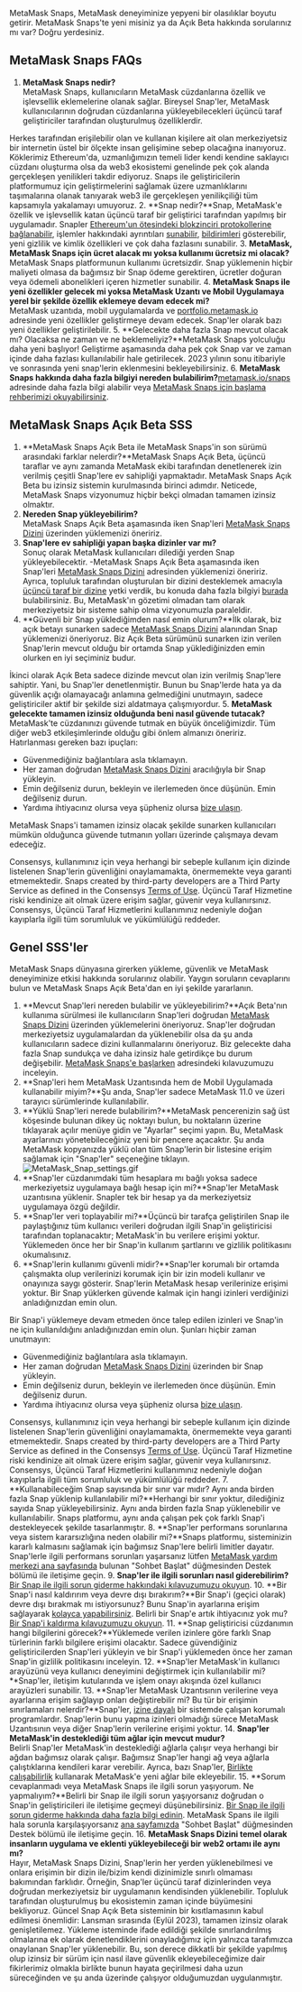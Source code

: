 MetaMask Snaps, MetaMask deneyiminize yepyeni bir olasılıklar boyutu getirir. MetaMask Snaps'te yeni misiniz ya da Açık Beta hakkında sorularınız mı var? Doğru yerdesiniz.


MetaMask Snaps FAQs
-------------------


1. **MetaMask Snaps nedir?**  
MetaMask Snaps, kullanıcıların MetaMask cüzdanlarına özellik ve işlevsellik eklemelerine olanak sağlar. Bireysel Snap'ler, MetaMask kullanıcılarının doğrudan cüzdanlarına yükleyebilecekleri üçüncü taraf geliştiriciler tarafından oluşturulmuş özelliklerdir.  
  
Herkes tarafından erişilebilir olan ve kullanan kişilere ait olan merkeziyetsiz bir internetin üstel bir ölçekte insan gelişimine sebep olacağına inanıyoruz. Köklerimiz Ethereum'da, uzmanlığımızın temeli lider kendi kendine saklayıcı cüzdanı oluşturma olsa da web3 ekosistemi genelinde pek çok alanda gerçekleşen yenilikleri takdir ediyoruz. Snaps ile geliştiricilerin platformumuz için geliştirmelerini sağlamak üzere uzmanlıklarını taşımalarına olanak tanıyarak web3 ile gerçekleşen yenilikçiliği tüm kapsamıyla yakalamayı umuyoruz.
2. **Snap nedir?**Snap, MetaMask'e özellik ve işlevsellik katan üçüncü taraf bir geliştirici tarafından yapılmış bir uygulamadır. Snapler [Ethereum'un ötesindeki blokzinciri protokollerine bağlanabilir](https://support.metamask.io/hc/en-us/articles/18376977618843), işlemler hakkındaki ayrıntıları [sunabilir](https://support.metamask.io/hc/en-us/articles/18377011111579), [bildirimleri](https://support.metamask.io/hc/en-us/articles/18376956006171) gösterebilir, yeni gizlilik ve kimlik özellikleri ve çok daha fazlasını sunabilir.
3. **MetaMask, MetaMask Snaps için ücret alacak mı yoksa kullanımı ücretsiz mi olacak?** MetaMask Snaps platformunun kullanımı ücretsizdir. Snap yüklemenin hiçbir maliyeti olmasa da bağımsız bir Snap ödeme gerektiren, ücretler doğuran veya ödemeli abonelikleri içeren hizmetler sunabilir.
4. **MetaMask Snaps ile yeni özellikler gelecek mi yoksa MetaMask Uzantı ve Mobil Uygulamaya yerel bir şekilde özellik eklemeye devam edecek mi?**   
MetaMask uzantıda, mobil uygulamalarda ve [portfolio.metamask.io](http://portfolio.metamask.io/?utm_source=metamaskSupport&utm_medium=knowledge-base&utm_campaign=2023_Sep_snaps-launch_content_faq) adresinde yeni özellikler geliştirmeye devam edecek. Snap'ler olarak bazı yeni özellikler geliştirilebilir.
5. **Gelecekte daha fazla Snap mevcut olacak mı? Olacaksa ne zaman ve ne beklemeliyiz?**MetaMask Snaps yolculuğu daha yeni başlıyor! Geliştirme aşamasında daha pek çok Snap var ve zaman içinde daha fazlası kullanılabilir hale getirilecek. 2023 yılının sonu itibariyle ve sonrasında yeni snap'lerin eklenmesini bekleyebilirsiniz.
6. **MetaMask Snaps hakkında daha fazla bilgiyi nereden bulabilirim?**[metamask.io/snaps](http://metamask.io/snaps?utm_source=metamaskSupport&utm_medium=knowledge-base&utm_campaign=2023_Sep_snaps-launch_content_faq) adresinde daha fazla bilgi alabilir veya [MetaMask Snaps için başlama rehberimizi okuyabilirsiniz](https://support.metamask.io/hc/en-us/articles/18377120661019).


MetaMask Snaps Açık Beta SSS
----------------------------


1. **MetaMask Snaps Açık Beta ile MetaMask Snaps'in son sürümü arasındaki farklar nelerdir?**MetaMask Snaps Açık Beta, üçüncü taraflar ve aynı zamanda MetaMask ekibi tarafından denetlenerek izin verilmiş çeşitli Snap'lere ev sahipliği yapmaktadır. MetaMask Snaps Açık Beta bu izinsiz sistemin kurulmasında birinci adımdır. Neticede, MetaMask Snaps vizyonumuz hiçbir bekçi olmadan tamamen izinsiz olmaktır.
2. **Nereden Snap yükleyebilirim?**  
MetaMask Snaps Açık Beta aşamasında iken Snap'leri [MetaMask Snaps Dizini](https://snaps.metamask.io/?utm_source=metamaskSupport&utm_medium=knowledge-base&utm_campaign=2023_Sep_snaps-launch_content_faq) üzerinden yüklemenizi öneririz.
3. **Snap'lere ev sahipliği yapan başka dizinler var mı?**  
Sonuç olarak MetaMask kullanıcıları dilediği yerden Snap yükleyebilecektir. -MetaMask Snaps Açık Beta aşamasında iken Snap'leri [MetaMask Snaps Dizini](https://snaps.metamask.io/?utm_source=metamaskSupport&utm_medium=knowledge-base&utm_campaign=2023_Sep_snaps-launch_content_faq) adresinden yüklemenizi öneririz. Ayrıca, topluluk tarafından oluşturulan bir dizini desteklemek amacıyla [üçüncü taraf bir dizine](https://snaps.directory) yetki verdik, bu konuda daha fazla bilgiyi [burada](https://snapshot.org/#/heart.mmgdao.eth/proposal/0xd084fba8aae8c37cb9a807f66e19c3c1ce76a980a51b64656e6cd87a9a3920fe) bulabilirsiniz. Bu, MetaMask'ın gözetimi olmadan tam olarak merkeziyetsiz bir sisteme sahip olma vizyonumuzla paraleldir.
4. **Güvenli bir Snap yüklediğimden nasıl emin olurum?**İlk olarak, biz açık betayı sunarken sadece [MetaMask Snaps Dizini](https://snaps.metamask.io/?utm_source=metamaskSupport&utm_medium=knowledge-base&utm_campaign=2023_Sep_snaps-launch_content_faq) alanından Snap yüklemenizi öneriyoruz. Biz Açık Beta sürümünü sunarken izin verilen Snap'lerin mevcut olduğu bir ortamda Snap yüklediğinizden emin olurken en iyi seçiminiz budur.  
  
İkinci olarak Açık Beta sadece dizinde mevcut olan izin verilmiş Snap'lere sahiptir. Yani, bu Snap'ler denetlenmiştir. Bunun bu Snap'lerde hata ya da güvenlik açığı olamayacağı anlamına gelmediğini unutmayın, sadece geliştiriciler aktif bir şekilde sizi aldatmaya çalışmıyordur.
5. **MetaMask gelecekte tamamen izinsiz olduğunda beni nasıl güvende tutacak?**  
MetaMask'te cüzdanınızı güvende tutmak en büyük önceliğimizdir. Tüm diğer web3 etkileşimlerinde olduğu gibi önlem almanızı öneririz. Hatırlanması gereken bazı ipuçları:  
  
- Güvenmediğiniz bağlantılara asla tıklamayın.  
- Her zaman doğrudan [MetaMask Snaps Dizini](https://snaps.metamask.io/?utm_source=metamaskSupport&utm_medium=knowledge-base&utm_campaign=2023_Sep_snaps-launch_content_faq) aracılığıyla bir Snap yükleyin.  
- Emin değilseniz durun, bekleyin ve ilerlemeden önce düşünün. Emin değilseniz durun.  
- Yardıma ihtiyacınız olursa veya şüpheniz olursa [bize ulaşın](https://support.metamask.io/hc/en-us/articles/360058969391-How-to-contact-MetaMask-Support?utm_source=metamaskSupport&utm_medium=knowledge-base&utm_campaign=2023_Sep_snaps-launch_content_faq).  
  
MetaMask Snaps'i tamamen izinsiz olacak şekilde sunarken kullanıcıları mümkün olduğunca güvende tutmanın yolları üzerinde çalışmaya devam edeceğiz.



Consensys, kullanımınız için veya herhangi bir sebeple kullanım için dizinde listelenen Snap'lerin güvenliğini onaylamamakta, önermemekte veya garanti etmemektedir. Snaps created by third-party developers are a Third Party Service as defined in the Consensys [Terms of Use](https://consensys.io/terms-of-use/). Üçüncü Taraf Hizmetine riski kendinize ait olmak üzere erişim sağlar, güvenir veya kullanırsınız. Consensys, Üçüncü Taraf Hizmetlerini kullanımınız nedeniyle doğan kayıplarla ilgili tüm sorumluluk ve yükümlülüğü reddeder.



Genel SSS'ler
-------------


MetaMask Snaps dünyasına girerken yükleme, güvenlik ve MetaMask deneyiminize etkisi hakkında sorularınız olabilir. Yaygın soruların cevaplarını bulun ve MetaMask Snaps Açık Beta'dan en iyi şekilde yararlanın.


1. **Mevcut Snap'leri nereden bulabilir ve yükleyebilirim?**Açık Beta'nın kullanıma sürülmesi ile kullanıcıların Snap'leri doğrudan [MetaMask Snaps Dizini](https://snaps.metamask.io/?utm_source=metamaskSupport&utm_medium=knowledge-base&utm_campaign=2023_Sep_snaps-launch_content_faq) üzerinden yüklemelerini öneriyoruz. Snap'ler doğrudan merkeziyetsiz uygulamalardan da yüklenebilir olsa da şu anda kullanıcıların sadece dizini kullanmalarını öneriyoruz. Biz gelecekte daha fazla Snap sundukça ve daha izinsiz hale getirdikçe bu durum değişebilir. [MetaMask Snaps'e başlarken](https://support.metamask.io/hc/en-us/articles/18377120661019) adresindeki kılavuzumuzu inceleyin.
2. **Snap'leri hem MetaMask Uzantısında hem de Mobil Uygulamada kullanabilir miyim?**Şu anda, Snap'ler sadece MetaMask 11.0 ve üzeri tarayıcı sürümlerinde kullanılabilir.
3. **Yüklü Snap'leri nerede bulabilirim?**MetaMask pencerenizin sağ üst köşesinde bulunan dikey üç noktayı bulun, bu noktaların üzerine tıklayarak açılır menüye gidin ve "Ayarlar" seçimi yapın. Bu, MetaMask ayarlarınızı yönetebileceğiniz yeni bir pencere açacaktır. Şu anda MetaMask kopyanızda yüklü olan tüm Snap'lerin bir listesine erişim sağlamak için "Snap'ler" seçeneğine tıklayın.
![MetaMask_Snap_settings.gif](https://support.metamask.io/hc/article_attachments/18408074943515)
4. **Snap'ler cüzdanımdaki tüm hesaplara mı bağlı yoksa sadece merkeziyetsiz uygulamaya bağlı hesap için mi?**Snap'ler MetaMask uzantısına yüklenir. Snapler tek bir hesap ya da merkeziyetsiz uygulamaya özgü değildir.
5. **Snap'ler veri toplayabilir mi?**Üçüncü bir tarafça geliştirilen Snap ile paylaştığınız tüm kullanıcı verileri doğrudan ilgili Snap'in geliştiricisi tarafından toplanacaktır; MetaMask'in bu verilere erişimi yoktur. Yüklemeden önce her bir Snap'in kullanım şartlarını ve gizlilik politikasını okumalısınız.
6. **Snap'lerin kullanımı güvenli midir?**Snap'ler korumalı bir ortamda çalışmakta olup verilerinizi korumak için bir izin modeli kullanır ve onayınıza saygı gösterir. Snap'lerin MetaMask hesap verilerinize erişimi yoktur. Bir Snap yüklerken güvende kalmak için hangi izinleri verdiğinizi anladığınızdan emin olun.   
  
Bir Snap'i yüklemeye devam etmeden önce talep edilen izinleri ve Snap'in ne için kullanıldığını anladığınızdan emin olun. Şunları hiçbir zaman unutmayın:  
  
- Güvenmediğiniz bağlantılara asla tıklamayın.  
- Her zaman doğrudan [MetaMask Snaps Dizini](https://snaps.metamask.io/?utm_source=metamaskSupport&utm_medium=knowledge-base&utm_campaign=2023_Sep_snaps-launch_content_faq) üzerinden bir Snap yükleyin.  
- Emin değilseniz durun, bekleyin ve ilerlemeden önce düşünün. Emin değilseniz durun.  
- Yardıma ihtiyacınız olursa veya şüpheniz olursa [bize ulaşın](https://support.metamask.io/hc/en-us/articles/360058969391-How-to-contact-MetaMask-Support?utm_source=metamaskSupport&utm_medium=knowledge-base&utm_campaign=2023_Sep_snaps-launch_content_faq).  


Consensys, kullanımınız için veya herhangi bir sebeple kullanım için dizinde listelenen Snap'lerin güvenliğini onaylamamakta, önermemekte veya garanti etmemektedir. Snaps created by third-party developers are a Third Party Service as defined in the Consensys [Terms of Use](https://consensys.io/terms-of-use/). Üçüncü Taraf Hizmetine riski kendinize ait olmak üzere erişim sağlar, güvenir veya kullanırsınız. Consensys, Üçüncü Taraf Hizmetlerini kullanımınız nedeniyle doğan kayıplarla ilgili tüm sorumluluk ve yükümlülüğü reddeder.
7. **Kullanabileceğim Snap sayısında bir sınır var mıdır? Aynı anda birden fazla Snap yüklenip kullanılabilir mi?**Herhangi bir sınır yoktur, dilediğiniz sayıda Snap yükleyebilirsiniz. Aynı anda birden fazla Snap yüklenebilir ve kullanılabilir. Snaps platformu, aynı anda çalışan pek çok farklı Snap'i destekleyecek şekilde tasarlanmıştır.
8. **Snap'ler performans sorunlarına veya sistem kararsızlığına neden olabilir mi?**Snaps platformu, sisteminizin kararlı kalmasını sağlamak için bağımsız Snap'lere belirli limitler dayatır. Snap'lerle ilgili performans sorunları yaşarsanız lütfen [MetaMask yardım merkezi ana sayfasında](http://support.metamask.io/hc) bulunan "Sohbet Başlat" düğmesinden Destek bölümü ile iletişime geçin.
9. **Snap'ler ile ilgili sorunları nasıl giderebilirim?**  
[Bir Snap ile ilgili sorun giderme hakkındaki kılavuzumuzu okuyun](https://support.metamask.io/hc/en-us/articles/18377083455771).
10. **Bir Snap'i nasıl kaldırırım veya devre dışı bırakırım?**Bir Snap'i (geçici olarak) devre dışı bırakmak mı istiyorsunuz? Bunu Snap'in ayarlarına erişim sağlayarak [kolayca yapabilirsiniz](https://support.metamask.io/hc/en-us/articles/18377034508699). Belirli bir Snap'e artık ihtiyacınız yok mu? [Bir Snap'i kaldırma kılavuzumuzu okuyun](https://support.metamask.io/hc/en-us/articles/18377089629723).
11. **Snap geliştiricisi cüzdanımın hangi bilgilerini görecek?**Yüklemede verilen izinlere göre farklı Snap türlerinin farklı bilgilere erişimi olacaktır. Sadece güvendiğiniz geliştiricilerden Snap'leri yükleyin ve bir Snap'i yüklemeden önce her zaman Snap'in gizlilik politikasını inceleyin.
12. **Snap'ler MetaMask'in kullanıcı arayüzünü veya kullanıcı deneyimini değiştirmek için kullanılabilir mi?**Snap'ler, iletişim kutularında ve işlem onayı akışında özel kullanıcı arayüzleri sunabilir.
13. **Snap'ler MetaMask Uzantısının verilerine veya ayarlarına erişim sağlayıp onları değiştirebilir mi? Bu tür bir erişimin sınırlamaları nelerdir?**Snap'ler, [izine dayalı](https://support.metamask.io/hc/en-us/articles/18377038232475) bir sistemde çalışan korumalı programlardır. Snap'lerin bunu yapma izinleri olmadığı sürece MetaMask Uzantısının veya diğer Snap'lerin verilerine erişimi yoktur.
14. **Snap'ler MetaMask'in desteklediği tüm ağlar için mevcut mudur?**   
Belirli Snap'ler MetaMask'in desteklediği ağlarla çalışır veya herhangi bir ağdan bağımsız olarak çalışır. Bağımsız Snap'ler hangi ağ veya ağlarla çalıştıklarına kendileri karar verebilir. Ayrıca, bazı Snap'ler, [Birlikte çalışabilirlik](https://support.metamask.io/hc/en-us/articles/18376977618843) kullanarak MetaMask'e yeni ağlar bile ekleyebilir.
15. **Sorum cevaplanmadı veya MetaMask Snaps ile ilgili sorun yaşıyorum. Ne yapmalıyım?**Belirli bir Snap ile ilgili sorun yaşıyorsanız doğrudan o Snap'in geliştiricileri ile iletişime geçmeyi düşünebilirsiniz. [Bir Snap ile ilgili sorun giderme hakkında daha fazla bilgi edinin](https://support.metamask.io/hc/en-us/articles/18377083455771). MetaMask Spans ile ilgili hala sorunla karşılaşıyorsanız [ana sayfamızda](http://support.metamask.io?utm_source=metamaskSupport&utm_medium=knowledge-base&utm_campaign=2023_Sep_snaps-launch_content_faq) "Sohbet Başlat" düğmesinden Destek bölümü ile iletişime geçin.
16. **MetaMask Snaps Dizini temel olarak insanların uygulama ve eklenti yükleyebileceği bir web2 ortamı ile aynı mı?**  
Hayır, MetaMask Snaps Dizini, Snap'lerin her yerden yüklenebilmesi ve onlara erişimin bir dizin ile/bizim kendi dizinimizle sınırlı olmaması bakımından farklıdır. Örneğin, Snap'ler üçüncü taraf dizinlerinden veya doğrudan merkeziyetsiz bir uygulamanın kendisinden yüklenebilir. Topluluk tarafından oluşturulmuş bu ekosistemin zaman içinde büyümesini bekliyoruz. Güncel Snap Açık Beta sisteminin bir kısıtlamasının kabul edilmesi önemlidir: Lansman sırasında (Eylül 2023), tamamen izinsiz olarak genişletilemez. Yükleme isteminde ifade edildiği şekilde sınırlandırılmış olmalarına ek olarak denetlendiklerini onayladığımız için yalnızca tarafımızca onaylanan Snap'ler yüklenebilir. Bu, son derece dikkatli bir şekilde yapılmış olup izinsiz bir sürüm için nasıl ilave güvenlik ekleyebileceğimize dair fikirlerimiz olmakla birlikte bunun hayata geçirilmesi daha uzun süreceğinden ve şu anda üzerinde çalışıyor olduğumuzdan uygulanmıştır.
